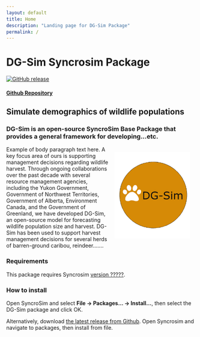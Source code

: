 ```yaml
---
layout: default
title: Home
description: "Landing page for DG-Sim Package"
permalink: /
---
```


# **DG-Sim** Syncrosim Package
[![GitHub release](https://img.shields.io/github/v/release/ApexRMS/dgsim.svg?style=for-the-badge&color=d68a06)](https://GitHub.com/ApexRMS/dgsim/releases/)
#### [Github Repository](https://github.com/ApexRMS/dgsim)
## Simulate demographics of wildlife populations
### DG-Sim is an open-source SyncroSim Base Package that provides a general framework for developing...etc.

<img align="right" style="padding: 15px" width="200" src="assets/images/logo/badge-dgsim-v1.png">

Example of body paragraph text here. A key focus area of ours is supporting management decisions regarding wildlife harvest. Through ongoing collaborations over the past decade with several resource management agencies, including the Yukon Government, Government of Northwest Territories, Government of Alberta, Environment Canada, and the Government of Greenland, we have developed DG-Sim, an open-source model for forecasting wildlife population size and harvest. DG-Sim has been used to support harvest management decisions for several herds of barren-ground caribou, reindeer.......

### Requirements

This package requires Syncrosim [version ?????](https://syncrosim.com/download/).

### How to install

Open SyncroSim and select **File -> Packages… -> Install…**, then select the DG-Sim package and click OK.

Alternatively, download [the latest release from Github](https://github.com/ApexRMS/dgsim/). Open Syncrosim and navigate to packages, then install from file.
